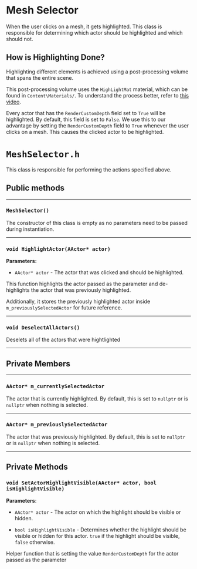 # Mesh Selector

When the user clicks on a mesh, it gets highlighted. This class is responsible for determining which actor should be highlighted and which should not.

## How is Highlighting Done?

Highlighting different elements is achieved using a post-processing volume that spans the entire scene.

This post-processing volume uses the `HighLightMat` material, which can be found in `Content\Materials/`. To understand the process better, refer to [this video](https://www.youtube.com/watch?v=rGqlReFObYQ).

Every actor that has the `RenderCustomDepth` field set to `True` will be highlighted. By default, this field is set to `False`. We use this to our advantage by setting the `RenderCustomDepth` field to `True` whenever the user clicks on a mesh. This causes the clicked actor to be highlighted.

# `MeshSelector.h`

This class is responsible for performing the actions specified above.

## Public methods 

---

### `MeshSelector()`

The constructor of this class is empty as no parameters need to be passed during instantiation.

---

### `void HighlightActor(AActor* actor)`

**Parameters:**

- `AActor* actor` - The actor that was clicked and should be highlighted.

This function highlights the actor passed as the parameter and de-highlights the actor that was previously highlighted.

Additionally, it stores the previously highlighted actor inside `m_previouslySelectedActor` for future reference.

---

### `void DeselectAllActors()`

Deselets all of the actors that were hightlighted 

---

## Private Members

---

### `AActor* m_currentlySelectedActor`

The actor that is currently highlighted. By default, this is set to `nullptr` or is `nullptr` when nothing is selected.

---

### `AActor* m_previouslySelectedActor`

The actor that was previously highlighted. By default, this is set to `nullptr` or is `nullptr` when nothing is selected.

---

## Private Methods 

### `void SetActorHighlightVisible(AActor* actor, bool isHighlightVisible)`

**Parameters**:

- `AActor* actor` - The actor on which the highlight should be visible or hidden.

- `bool isHighlightVisible` - Determines whether the highlight should be visible or hidden for this actor. `true` if the highlight should be visible, `false` otherwise.

Helper function that is setting the value `RenderCustomDepth` for the actor passed as the parameter 

